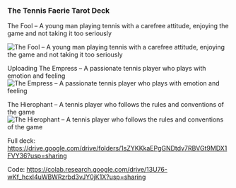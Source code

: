 ### The Tennis Faerie Tarot Deck
The Fool – A young man playing tennis with a carefree attitude, enjoying the game and not taking it too seriously  ![The Fool – A young man playing tennis with a carefree attitude, enjoying the game and not taking it too seriously](https://user-images.githubusercontent.com/8473989/195701307-514e8932-b2c4-4417-ab8e-ac74b5582eaf.png)  Uploading The Empress – A passionate tennis player who plays with emotion and feeling ![The Empress – A passionate tennis player who plays with emotion and feeling](https://user-images.githubusercontent.com/8473989/195701546-ccd3c15c-e956-49cc-85c1-3f91d3876615.png)  The Hierophant – A tennis player who follows the rules and conventions of the game ![The Hierophant – A tennis player who follows the rules and conventions of the game](https://user-images.githubusercontent.com/8473989/195701822-54434be1-7ed3-43b4-b0e4-fc61638feb7d.png)  Full deck: https://drive.google.com/drive/folders/1sZYKKkaEPgGNDtdv7RBVGt9MDX1FVY36?usp=sharing  Code: https://colab.research.google.com/drive/13U76-wKf_hcxI4uWBWRzrbd3vJY0jK1X?usp=sharing
